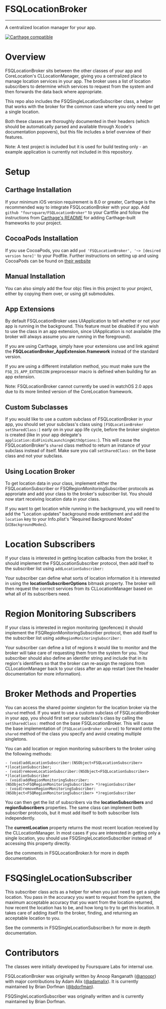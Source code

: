 # FSQLocationBroker 
-------------
A centralized location manager for your app.

[![Carthage compatible](https://img.shields.io/badge/Carthage-compatible-4BC51D.svg?style=flat)](https://github.com/Carthage/Carthage)

# Overview

FSQLocationBroker sits between the other classes of your app and CoreLocation's CLLocationManager, giving you a centralized place to manage location services in your app. The broker uses a list of location subscribers to determine which services to request from the system and then forwards the data back where appropriate.

This repo also includes the FSQSingleLocationSubscriber class, a helper that works with the broker for the common case where you only need to get a single location. 

Both these classes are thoroughly documented in their headers (which should be automatically parsed and available through Xcode's documentation popovers), but this file includes a brief overview of their features.

Note: A test project is included but it is used for build testing only - an example application is currently not included in this repository.

# Setup

## Carthage Installation

If your minimum iOS version requirement is 8.0 or greater, Carthage is the recommended way to integrate FSQLocationBroker with your app.
Add `github "foursquare/FSQLocationBroker"` to your Cartfile and follow the instructions from [Carthage's README](https://github.com/Carthage/Carthage) for adding Carthage-built frameworks to your project.

## CocoaPods Installation

If you use CocoaPods, you can add `pod 'FSQLocationBroker', '~> [desired version here]'` to your Podfile. Further instructions on setting up and using CocoaPods can be found on [their website](https://cocoapods.org)

## Manual Installation

You can also simply add the four objc files in this project to your project, either by copying them over, or using git submodules.

## App Extensions

By default FSQLocationBroker uses UIApplication to tell whether or not your app is running in the background. This feature must be disabled if you wish to use the class in an app extension, since UIApplication is not available (the broker will always assume you are running in the foreground).

If you are using Carthage, simply have your extensions use and link against the **FSQLocationBroker_AppExtension.framework** instead of the standard version.

If you are using a different installation method, you must make sure the `FSQ_IS_APP_EXTENSION` preprocessor macro is defined when building for an app extension.

Note: FSQLocationBroker cannot currently be used in watchOS 2.0 apps due to its more limited version of the CoreLocation framework.

## Custom Subclasses

If you would like to use a custom subclass of FSQLocationBroker in your app, you should set your subclass's class using `[FSQLocationBroker setSharedClass:]` early on in your app life cycle, before the broker singleton is created (like in your app delegate's `application:didFinishLaunchingWithOptions:`). This will cause the FSQLocationBroker's `shared` class method to return an instance of your subclass instead of itself. Make sure you call `setSharedClass:` on the base class and not your subclass.

## Using Location Broker

To get location data in your class, implement either the FSQLocationSubscriber or FSQRegionMonitoringSubscriber protocols as approriate and add your class to the broker's subscriber list. You should now start receiving location data in your class.

If you want to get location while running in the background, you will need to add the "Location updates" background mode entitlement and add the `location` key to your Info.plist's "Required Background Modes" (`UIBackgroundModes`).


# Location Subscribers

If your class is interested in getting location callbacks from the broker, it should implement the FSQLocationSubscriber protocol, then add itself to the subscriber list using `addLocationSubscriber:`

Your subscriber can define what sorts of location information it is interested in using the **locationSubscriberOptions** bitmask property. The broker will then request the correct services from its CLLocationManager based on what all of its subscribers need.

# Region Monitoring Subscribers

If your class is interested in region monitoring (geofences) it should implement the FSQRegionMonitoringSubscriber protocol, then add itself to the subscriber list using `addRegionMonitoringSubscriber:`

Your subscriber can define a list of regions it would like to monitor and the broker will take care of requesting them from the system for you. Your subscriber should also define an identifer string and include that in its region's identifiers so that the broker can re-assign the regions from CLLocationManager back to your class after an app restart (see the header documentation for more information).

# Broker Methods and Properties

You can access the shared pointer singleton for the location broker via the `shared` method. If you want to use a custom subclass of FSQLocationBroker in your app, you should first set your subclass's class by calling the `setSharedClass:` method on the base FSQLocationBroker. This will cause the base implementation of `[FSQLocationBroker shared]` to forward onto the `shared` method of the class you specify and avoid creating multiple singletons.

You can add location or region monitoring subscribers to the broker using the following methods:
```objc
- (void)addLocationSubscriber:(NSObject<FSQLocationSubscriber> *)locationSubscriber;
- (void)removeLocationSubscriber:(NSObject<FSQLocationSubscriber> *)locationSubscriber
- (void)addRegionMonitoringSubscriber:(NSObject<FSQRegionMonitoringSubscriber> *)regionSubscriber
- (void)removeRegionMonitoringSubscriber:(NSObject<FSQRegionMonitoringSubscriber> *)regionSubscriber
```

You can then get the list of subscribers via the **locationSubscribers** and **regionSubscribers** properties. The same class can implement both subscriber protocols, but it must add itself to both subscriber lists independently.

The **currentLocation** property returns the most recent location received by the CLLocationManager. In most cases if you are interested in getting only a single location, you should use FSQSingleLocationSubscriber instead of accessing this property directly.

See the comments in FSQLocationBroker.h for more in depth documentation.

# FSQSingleLocationSubscriber

This subscriber class acts as a helper for when you just need to get a single location. You pass in the accuracy you want to request from the system, the maximum acceptable accuracy that you want from the location returned, how recent the location has to be, and how long to try to get this location. It takes care of adding itself to the broker, finding, and returning an acceptable location to you. 

See the comments in FSQSingleLocationSubscriber.h for more in depth documentation.

# Contributors

The classes were initially developed by Foursquare Labs for internal use. 

FSQLocationBroker was originally written by Anoop Ranganath ([@anoopr](https://twitter.com/anoopr)) with major contributions by Adam Alix ([@adamalix](https://twitter.com/adamalix)). It is currently maintained by Brian Dorfman ([@bdorfman](https://twitter.com/bdorfman)).

FSQSingleLocationSubscriber was originally written and is currently maintained by Brian Dorfman.
